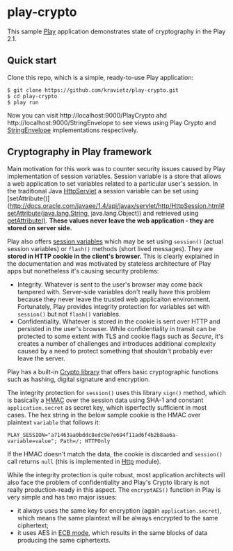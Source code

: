 # play-crypto

This sample [Play](http://www.playframework.com/) application demonstrates state of cryptography in the Play 2.1.

## Quick start

Clone this repo, which is a simple, ready-to-use Play application:

	$ git clone https://github.com/kravietz/play-crypto.git
	$ cd play-crypto
	$ play run
  
Now you can visit http://localhost:9000/PlayCrypto ahd http://localhost:9000/StringEnvelope to see views using Play Crypto and [StringEnvelope](https://github.com/kravietz/StringEnvelope) implementations respectively.

## Cryptography in Play framework

Main motivation for this work was to counter security issues caused by Play implementation of session variables. Session variable is a store that allows a web application to set variables related to a particular user's session. In the traditional Java [HttpServlet](http://docs.oracle.com/javaee/1.3/api/javax/servlet/http/HttpServlet.html) a session variable can be set using [setAttribute()](http://docs.oracle.com/javaee/1.4/api/javax/servlet/http/HttpSession.html#setAttribute(java.lang.String, java.lang.Object)) and retrieved using [getAttribute()](http://docs.oracle.com/javaee/1.4/api/javax/servlet/http/HttpSession.html#getAttribute(java.lang.String)). **These values never leave the web application - they are stored on server side.**

Play also offers [session variables](http://www.playframework.com/documentation/2.1.x/JavaSessionFlash) which may be set using `session()` (actual session variables) or `flash()` methods (short lived messages). They are **stored in HTTP cookie in the client's browser.** This is clearly explained in the documentation and was motivated by stateless architecture of Play apps but nonetheless it's causing security problems:

* Integrity. Whatever is sent to the user's browser may come back tampered with. Server-side variables don't really have this problem because they never leave the trusted web applicaiton environment. Fortunately, Play provides integrity protection for variables set with `session()` but not `flash()` variables.
* Confidentiality. Whatever is stored in the cookie is sent over HTTP and persisted in the user's browser. While confidentiality in transit can be protected to some extent with TLS and cookie flags such as *Secure*, it's creates a number of challenges and introduces additional complexity caused by a need to protect something that shouldn't probably ever leave the server.

Play has a built-in [Crypto library](https://github.com/playframework/playframework/blob/2.1.x/framework/src/play/src/main/scala/play/api/libs/Crypto.scala) that offers basic cryptographic functions such as hashing, digital signature and encryption.

The  integrity protection for `session()` uses this library `sign()` method, which is basically a [HMAC](https://en.wikipedia.org/wiki/HMAC) over the session data using SHA-1 and constant `application.secret` as secret key, which isperfectly sufficient in most cases. The hex string in the below sample cookie is the HMAC over  plaintext `variable` that follows it:

	PLAY_SESSION="a71463aa0bddc8edc9e7e694f11ad6f4b2b8aa6a-variable=value"; Path=/; HTTPOnly
  
If the HMAC doesn't match the data, the cookie is discarded and `session()` call returns `null` (this is implemented in [Http](https://github.com/playframework/playframework/blob/2.1.x/framework/src/play/src/main/scala/play/api/mvc/Http.scala) module).

While the integrity protection is quite robust, most application architects will also face the problem of confidentiality and Play's Crypto library is not really production-ready in this aspect. The `encryptAES()` function in Play is very simple and has two major issues:

* it always uses the same key for encryption (again `application.secret`), which means the same plaintext will be always encrypted to the same ciphertext;
* it uses AES in [ECB mode](https://en.wikipedia.org/wiki/Block_cipher_modes_of_operation#Electronic_codebook_.28ECB.29), which results in the same blocks of data producing the same ciphertexts.

 


